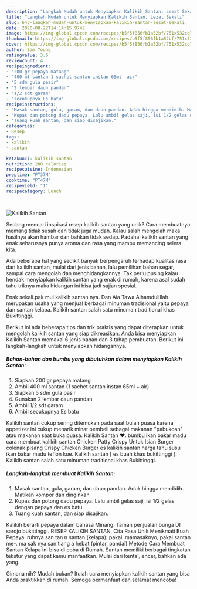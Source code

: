 ```yaml
---
description: "Langkah Mudah untuk Menyiapkan Kalikih Santan, Lezat Sekali"
title: "Langkah Mudah untuk Menyiapkan Kalikih Santan, Lezat Sekali"
slug: 643-langkah-mudah-untuk-menyiapkan-kalikih-santan-lezat-sekali
date: 2020-08-22T14:14:15.974Z
image: https://img-global.cpcdn.com/recipes/b5f5f856fb1a52bf/751x532cq70/kalikih-santan-foto-resep-utama.jpg
thumbnail: https://img-global.cpcdn.com/recipes/b5f5f856fb1a52bf/751x532cq70/kalikih-santan-foto-resep-utama.jpg
cover: https://img-global.cpcdn.com/recipes/b5f5f856fb1a52bf/751x532cq70/kalikih-santan-foto-resep-utama.jpg
author: Sam Young
ratingvalue: 3.6
reviewcount: 4
recipeingredient:
- "200 gr pepaya matang"
- "400 ml santan 1 sachet santan instan 65ml  air"
- "5 sdm gula pasir"
- "2 lembar daun pandan"
- "1/2 sdt garam"
- "secukupnya Es batu"
recipeinstructions:
- "Masak santan, gula, garam, dan daun pandan. Aduk hingga mendidih. Matikan kompor dan dinginkan"
- "Kupas dan potong dadu pepaya. Lalu ambil gelas saji, isi 1/2 gelas dengan pepaya dan es batu."
- "Tuang kuah santan, dan siap disajikan."
categories:
- Resep
tags:
- kalikih
- santan

katakunci: kalikih santan 
nutrition: 280 calories
recipecuisine: Indonesian
preptime: "PT37M"
cooktime: "PT47M"
recipeyield: "1"
recipecategory: Lunch

---
```



![Kalikih Santan](https://img-global.cpcdn.com/recipes/b5f5f856fb1a52bf/751x532cq70/kalikih-santan-foto-resep-utama.jpg)

Sedang mencari inspirasi resep kalikih santan yang unik? Cara membuatnya memang tidak susah dan tidak juga mudah. Kalau salah mengolah maka hasilnya akan hambar dan bahkan tidak sedap. Padahal kalikih santan yang enak seharusnya punya aroma dan rasa yang mampu memancing selera kita.

Ada beberapa hal yang sedikit banyak berpengaruh terhadap kualitas rasa dari kalikih santan, mulai dari jenis bahan, lalu pemilihan bahan segar, sampai cara mengolah dan menghidangkannya. Tak perlu pusing kalau hendak menyiapkan kalikih santan yang enak di rumah, karena asal sudah tahu triknya maka hidangan ini bisa jadi sajian spesial.

Enak sekali.pak mul kalikih santan nya. Dan Aia Tawa Alhamdulillah merupakan usaha yang menjual berbagai minuman tradisional yaitu pepaya dan santan kelapa. Kalikih santan salah satu minuman traditional khas Bukittinggi.


Berikut ini ada beberapa tips dan trik praktis yang dapat diterapkan untuk mengolah kalikih santan yang siap dikreasikan. Anda bisa menyiapkan Kalikih Santan memakai 6 jenis bahan dan 3 tahap pembuatan. Berikut ini langkah-langkah untuk menyiapkan hidangannya.

<!--inarticleads1-->

##### Bahan-bahan dan bumbu yang dibutuhkan dalam menyiapkan Kalikih Santan:

1. Siapkan 200 gr pepaya matang
1. Ambil 400 ml santan (1 sachet santan instan 65ml + air)
1. Siapkan 5 sdm gula pasir
1. Gunakan 2 lembar daun pandan
1. Ambil 1/2 sdt garam
1. Ambil secukupnya Es batu


Kalikih santan cukup sering ditemukan pada saat bulan puasa karena appetizer ini cukup menarik minat pembeli sebagai makanan &#34;pabukoan&#34; atau makanan saat buka puasa. Kalikih Santan ❤. bumbu ikan bakar madu cara membuat kalikih santan Chicken Patty Crispy Untuk Isian Burger colenak pisang Crispy Chicken Burger es kalikih santan harga tahu susu ikan bakar madu teflon kue. Kalikih santan [ es buah khas bukittinggi ]. Kalikih santan salah satu minuman traditional khas Bukittinggi. 

<!--inarticleads2-->

##### Langkah-langkah membuat Kalikih Santan:

1. Masak santan, gula, garam, dan daun pandan. Aduk hingga mendidih. Matikan kompor dan dinginkan
1. Kupas dan potong dadu pepaya. Lalu ambil gelas saji, isi 1/2 gelas dengan pepaya dan es batu.
1. Tuang kuah santan, dan siap disajikan.


Kalikih berarti pepaya dalam bahasa Minang. Taman penjualan bunga DI sarojo bukittinggi. RESEP KALIKIH SANTAN, Cita Rasa Unik Menikmati Buah Pepaya. ruhnya san.tan n santan (kelapa): pakai. mamasaknyo, pakai santan me-. ma sak nya san.tiang a hebat (pintar, pandai) Metode Cara Membuat Santan Kelapa ini bisa di coba di Rumah. Santan memiliki berbagai tingkatan tekstur yang dapat kamu manfaatkan. Mulai dari kental, encer, bahkan ada yang. 

Gimana nih? Mudah bukan? Itulah cara menyiapkan kalikih santan yang bisa Anda praktikkan di rumah. Semoga bermanfaat dan selamat mencoba!
